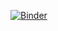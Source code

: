 [![Binder](https://mybinder.org/badge_logo.svg)](https://mybinder.org/v2/gh/MakeMoreMusic/K2_5_A06_Vorl_Neuronales_Netz_mit_Python/HEAD)
